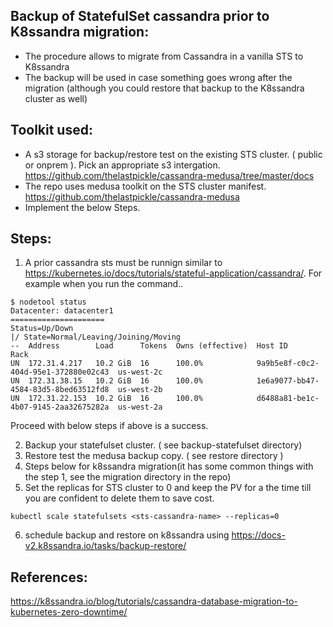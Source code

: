 Backup of StatefulSet cassandra prior to K8ssandra migration:
--------------------------------------------------------------
- The procedure allows to migrate from Cassandra in a vanilla STS to K8ssandra
- The backup will be used in case something goes wrong after the migration (although you could restore that backup to the K8ssandra cluster as well)

Toolkit used:
-------------------
- A s3 storage for backup/restore test on the existing STS cluster. ( public or onprem ). Pick an appropriate s3 intergation. https://github.com/thelastpickle/cassandra-medusa/tree/master/docs
- The repo uses medusa toolkit on the STS cluster manifest. https://github.com/thelastpickle/cassandra-medusa
- Implement the below Steps.

Steps:
------
1) A prior cassandra sts must be runnign similar to https://kubernetes.io/docs/tutorials/stateful-application/cassandra/. For example when you run the command..
```
$ nodetool status
Datacenter: datacenter1
=====================
Status=Up/Down
|/ State=Normal/Leaving/Joining/Moving
--  Address        Load      Tokens  Owns (effective)  Host ID                               Rack
UN  172.31.4.217   10.2 GiB  16      100.0%            9a9b5e8f-c0c2-404d-95e1-372880e02c43  us-west-2c
UN  172.31.38.15   10.2 GiB  16      100.0%            1e6a9077-bb47-4584-83d5-8bed63512fd8  us-west-2b
UN  172.31.22.153  10.2 GiB  16      100.0%            d6488a81-be1c-4b07-9145-2aa32675282a  us-west-2a
```
Proceed with below steps if above is a success.

2) Backup your statefulset cluster. ( see backup-statefulset directory)
3) Restore test the medusa backup copy. ( see restore directory )
4) Steps below for k8ssandra migration(it has some common things with the step 1, see the migration directory in the repo)
5) Set the replicas for STS cluster to 0 and keep the PV for a the time till you are confident to delete them to save cost. 
```
kubectl scale statefulsets <sts-cassandra-name> --replicas=0
```
6) schedule backup and restore on k8ssandra using https://docs-v2.k8ssandra.io/tasks/backup-restore/

References:
----------
https://k8ssandra.io/blog/tutorials/cassandra-database-migration-to-kubernetes-zero-downtime/
